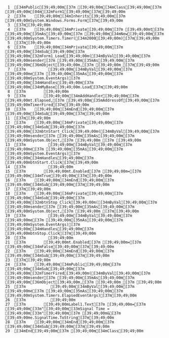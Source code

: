      1	[34mPublic[39;49;00m[37m [39;49;00m[34mClass[39;49;00m[37m [39;49;00m[04m[32mForm1[39;49;00m[37m[39;49;00m
     2	[37m    [39;49;00m[34mInherits[39;49;00m[37m [39;49;00mSystem.Windows.Forms.Form[37m[39;49;00m
     3	[37m[39;49;00m
     4	[37m    [39;49;00m[34mPrivate[39;49;00m[37m [39;49;00mt[37m [39;49;00m[35mAs[39;49;00m[37m [39;49;00m[34mNew[39;49;00m[37m [39;49;00mSystem.Timers.Timer([34m2000[39;49;00m)[37m[39;49;00m
     5	[37m[39;49;00m
     6	[37m    [39;49;00m[34mPrivate[39;49;00m[37m [39;49;00m[34mSub[39;49;00m[37m [39;49;00m[32mForm1_Load[39;49;00m([34mByVal[39;49;00m[37m [39;49;00msender[37m [39;49;00m[35mAs[39;49;00m[37m [39;49;00m[36mObject[39;49;00m,[37m [39;49;00m_[37m[39;49;00m
     7	[37m          [39;49;00m[34mByVal[39;49;00m[37m [39;49;00me[37m [39;49;00m[35mAs[39;49;00m[37m [39;49;00mSystem.EventArgs)[37m [39;49;00m[34mHandles[39;49;00m[37m [39;49;00m[34mMyBase[39;49;00m.Load[37m[39;49;00m
     8	[37m        [39;49;00m
     9	[37m        [39;49;00m[34mAddHandler[39;49;00m[37m [39;49;00mt.Elapsed,[37m [39;49;00m[35mAddressOf[39;49;00m[37m [39;49;00mTimerFired[37m[39;49;00m
    10	[37m    [39;49;00m[34mEnd[39;49;00m[37m [39;49;00m[34mSub[39;49;00m[37m[39;49;00m
    11	[37m[39;49;00m
    12	[37m    [39;49;00m[34mPrivate[39;49;00m[37m [39;49;00m[34mSub[39;49;00m[37m [39;49;00m[32mbtnStart_Click[39;49;00m([34mByVal[39;49;00m[37m [39;49;00msender[37m [39;49;00m[35mAs[39;49;00m[37m [39;49;00mSystem.Object,[37m [39;49;00m_[37m [39;49;00m
    13	[37m          [39;49;00m[34mByVal[39;49;00m[37m [39;49;00me[37m [39;49;00m[35mAs[39;49;00m[37m [39;49;00mSystem.EventArgs)[37m [39;49;00m[34mHandles[39;49;00m[37m [39;49;00mbtnStart.Click[37m[39;49;00m
    14	[37m          [39;49;00m
    15	[37m        [39;49;00mt.Enabled[37m [39;49;00m=[37m [39;49;00m[34mTrue[39;49;00m[37m[39;49;00m
    16	[37m    [39;49;00m[34mEnd[39;49;00m[37m [39;49;00m[34mSub[39;49;00m[37m[39;49;00m
    17	[37m[39;49;00m
    18	[37m    [39;49;00m[34mPrivate[39;49;00m[37m [39;49;00m[34mSub[39;49;00m[37m [39;49;00m[32mbtnStop_Click[39;49;00m([34mByVal[39;49;00m[37m [39;49;00msender[37m [39;49;00m[35mAs[39;49;00m[37m [39;49;00mSystem.Object,[37m [39;49;00m_[37m[39;49;00m
    19	[37m          [39;49;00m[34mByVal[39;49;00m[37m [39;49;00me[37m [39;49;00m[35mAs[39;49;00m[37m [39;49;00mSystem.EventArgs)[37m [39;49;00m[34mHandles[39;49;00m[37m [39;49;00mbtnStop.Click[37m[39;49;00m
    20	[37m          [39;49;00m
    21	[37m        [39;49;00mt.Enabled[37m [39;49;00m=[37m [39;49;00m[34mFalse[39;49;00m[37m[39;49;00m
    22	[37m    [39;49;00m[34mEnd[39;49;00m[37m [39;49;00m[34mSub[39;49;00m[37m[39;49;00m
    23	[37m[39;49;00m
    24	[37m    [39;49;00m[34mPublic[39;49;00m[37m [39;49;00m[34mSub[39;49;00m[37m [39;49;00m[32mTimerFired[39;49;00m([34mByVal[39;49;00m[37m [39;49;00msender[37m [39;49;00m[35mAs[39;49;00m[37m [39;49;00m[36mObject[39;49;00m,[37m [39;49;00m_[37m [39;49;00m
    25	[37m           [39;49;00m[34mByVal[39;49;00m[37m [39;49;00me[37m [39;49;00m[35mAs[39;49;00m[37m [39;49;00mSystem.Timers.ElapsedEventArgs)[37m[39;49;00m
    26	[37m           [39;49;00m
    27	[37m        [39;49;00mLabel1.Text[37m [39;49;00m=[37m [39;49;00m[33m"[39;49;00m[33mSignal Time = [39;49;00m[33m"[39;49;00m[37m [39;49;00m&[37m [39;49;00me.SignalTime.ToString[37m[39;49;00m
    28	[37m    [39;49;00m[34mEnd[39;49;00m[37m [39;49;00m[34mSub[39;49;00m[37m[39;49;00m
    29	[34mEnd[39;49;00m[37m [39;49;00m[34mClass[39;49;00m
